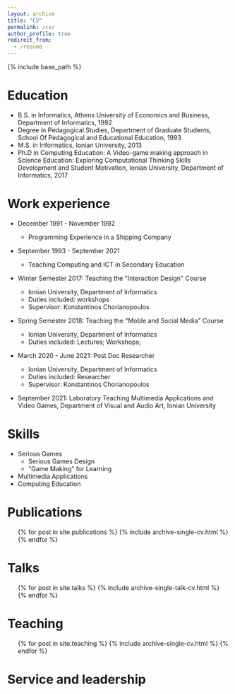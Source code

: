 ```yaml
---
layout: archive
title: "CV"
permalink: /cv/
author_profile: true
redirect_from:
  - /resume
---
```


{% include base_path %}

Education
======
* B.S. in Informatics, Athens University of Economics and Business, Department of Informatics, 1992
* Degree in Pedagogical Studies, Department of Graduate Students, School Of Pedagogical and Educational Education, 1993
* M.S. in Informatics, Ionian University, 2013
* Ph.D in Computing Education: A Video-game making approach in Science Education: Exploring Computational Thinking Skills Development
and Student Motivation, Ionian University, Department of Informatics, 2017

Work experience
======
* December 1991 - November 1992
  * Programming Experience in a Shipping Company
  
* September 1993 - September 2021
  * Teaching Computing and ICT in Secondary Education

* Winter Semester 2017: Teaching the "Interaction Design" Course
  * Ionian University, Department of Informatics
  * Duties included: workshops
  * Supervisor: Konstantinos Chorianopoulos

* Spring Semester 2018: Teaching the "Moble and Social Media" Course
  * Ionian University, Department of Informatics
  * Duties included: Lectures; Workshops;

* March 2020 - June 2021: Post Doc Researcher 
  * Ionian University, Department of Informatics
  * Duties included: Researcher 
  * Supervisor: Konstantinos Chorianopoulos

* September 2021: Laboratory Teaching 
    Multimedia Applications and Video Games, Department of Visual and Audio Art, Ionian University


Skills
======
* Serious Games
  * Serious Games Design
  * "Game Making" for Learning
* Multimedia Applications
* Computing Education

Publications
======
  <ul>{% for post in site.publications %}
    {% include archive-single-cv.html %}
  {% endfor %}</ul>
  
Talks
======
  <ul>{% for post in site.talks %}
    {% include archive-single-talk-cv.html %}
  {% endfor %}</ul>
  
Teaching
======
  <ul>{% for post in site.teaching %}
    {% include archive-single-cv.html %}
  {% endfor %}</ul>
  
Service and leadership
======

